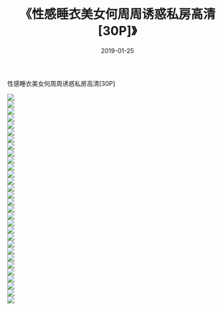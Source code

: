 ﻿---
layout: post
title:  《性感睡衣美女何周周诱惑私房高清[30P]》
date:   2019-01-25
img: http://pic.660000.xyz/1:/性感/2019/性感睡衣美女何周周诱惑私房高清[30P]/000.jpg
categories: [美女, 清纯, 唯美]
---

性感睡衣美女何周周诱惑私房高清[30P]

  ![](http://pic.660000.xyz/1:/性感/2019/性感睡衣美女何周周诱惑私房高清[30P]/001.jpg) <br> ![](http://pic.660000.xyz/1:/性感/2019/性感睡衣美女何周周诱惑私房高清[30P]/002.jpg) <br> ![](http://pic.660000.xyz/1:/性感/2019/性感睡衣美女何周周诱惑私房高清[30P]/003.jpg) <br> ![](http://pic.660000.xyz/1:/性感/2019/性感睡衣美女何周周诱惑私房高清[30P]/004.jpg) <br> ![](http://pic.660000.xyz/1:/性感/2019/性感睡衣美女何周周诱惑私房高清[30P]/005.jpg) <br> ![](http://pic.660000.xyz/1:/性感/2019/性感睡衣美女何周周诱惑私房高清[30P]/006.jpg) <br> ![](http://pic.660000.xyz/1:/性感/2019/性感睡衣美女何周周诱惑私房高清[30P]/007.jpg) <br> ![](http://pic.660000.xyz/1:/性感/2019/性感睡衣美女何周周诱惑私房高清[30P]/008.jpg) <br> ![](http://pic.660000.xyz/1:/性感/2019/性感睡衣美女何周周诱惑私房高清[30P]/009.jpg) <br> ![](http://pic.660000.xyz/1:/性感/2019/性感睡衣美女何周周诱惑私房高清[30P]/010.jpg) <br> ![](http://pic.660000.xyz/1:/性感/2019/性感睡衣美女何周周诱惑私房高清[30P]/011.jpg) <br> ![](http://pic.660000.xyz/1:/性感/2019/性感睡衣美女何周周诱惑私房高清[30P]/012.jpg) <br> ![](http://pic.660000.xyz/1:/性感/2019/性感睡衣美女何周周诱惑私房高清[30P]/013.jpg) <br> ![](http://pic.660000.xyz/1:/性感/2019/性感睡衣美女何周周诱惑私房高清[30P]/014.jpg) <br> ![](http://pic.660000.xyz/1:/性感/2019/性感睡衣美女何周周诱惑私房高清[30P]/015.jpg) <br> ![](http://pic.660000.xyz/1:/性感/2019/性感睡衣美女何周周诱惑私房高清[30P]/016.jpg) <br> ![](http://pic.660000.xyz/1:/性感/2019/性感睡衣美女何周周诱惑私房高清[30P]/017.jpg) <br> ![](http://pic.660000.xyz/1:/性感/2019/性感睡衣美女何周周诱惑私房高清[30P]/018.jpg) <br> ![](http://pic.660000.xyz/1:/性感/2019/性感睡衣美女何周周诱惑私房高清[30P]/019.jpg) <br> ![](http://pic.660000.xyz/1:/性感/2019/性感睡衣美女何周周诱惑私房高清[30P]/020.jpg) <br> ![](http://pic.660000.xyz/1:/性感/2019/性感睡衣美女何周周诱惑私房高清[30P]/021.jpg) <br> ![](http://pic.660000.xyz/1:/性感/2019/性感睡衣美女何周周诱惑私房高清[30P]/022.jpg) <br> ![](http://pic.660000.xyz/1:/性感/2019/性感睡衣美女何周周诱惑私房高清[30P]/023.jpg) <br> ![](http://pic.660000.xyz/1:/性感/2019/性感睡衣美女何周周诱惑私房高清[30P]/024.jpg) <br> ![](http://pic.660000.xyz/1:/性感/2019/性感睡衣美女何周周诱惑私房高清[30P]/025.jpg) <br> ![](http://pic.660000.xyz/1:/性感/2019/性感睡衣美女何周周诱惑私房高清[30P]/026.jpg) <br> ![](http://pic.660000.xyz/1:/性感/2019/性感睡衣美女何周周诱惑私房高清[30P]/027.jpg) <br> ![](http://pic.660000.xyz/1:/性感/2019/性感睡衣美女何周周诱惑私房高清[30P]/028.jpg) <br> ![](http://pic.660000.xyz/1:/性感/2019/性感睡衣美女何周周诱惑私房高清[30P]/029.jpg) <br> ![](http://pic.660000.xyz/1:/性感/2019/性感睡衣美女何周周诱惑私房高清[30P]/030.jpg) <br>